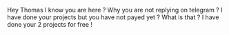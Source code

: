 
Hey Thomas I know you are here ? Why you are not replying on telegram ?
I have done your projects but you have not payed yet ? What is that ?
I have done your 2 projects for free !
